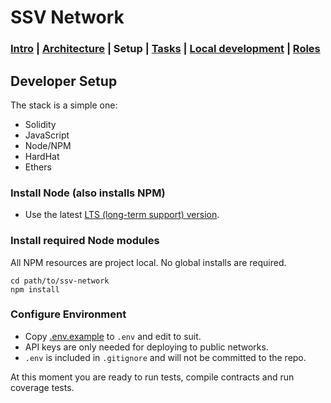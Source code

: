 # SSV Network

### [Intro](../README.md) | [Architecture](architecture.md) | Setup | [Tasks](tasks.md) |  [Local development](local-dev.md) | [Roles](roles.md)
 

## Developer Setup
The stack is a simple one:
* Solidity
* JavaScript
* Node/NPM
* HardHat
* Ethers

### Install Node (also installs NPM)
* Use the latest [LTS (long-term support) version](https://nodejs.org/en/download/).

### Install required Node modules
All NPM resources are project local. No global installs are required.

```
cd path/to/ssv-network
npm install
```

### Configure Environment
- Copy [.env.example](../.env.example) to `.env` and edit to suit.
- API keys are only needed for deploying to public networks.
- `.env` is included in `.gitignore` and will not be committed to the repo.
 
At this moment you are ready to run tests, compile contracts and run coverage tests.
